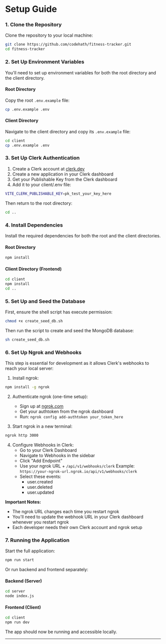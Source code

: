 # Setup Guide

### 1. Clone the Repository

Clone the repository to your local machine:

```bash
git clone https://github.com/codehath/fitness-tracker.git
cd fitness-tracker
```

### 2. Set Up Environment Variables

You'll need to set up environment variables for both the root directory and the client directory.

#### **Root Directory**

Copy the root `.env.example` file:

```bash
cp .env.example .env
```

#### **Client Directory**

Navigate to the client directory and copy its `.env.example` file:

```bash
cd client
cp .env.example .env
```

### 3. Set Up Clerk Authentication

1. Create a Clerk account at [clerk.dev](https://clerk.dev)
2. Create a new application in your Clerk dashboard
3. Get your Publishable Key from the Clerk dashboard
4. Add it to your client/.env file:

```bash
VITE_CLERK_PUBLISHABLE_KEY=pk_test_your_key_here
```

Then return to the root directory:

```bash
cd ..
```

### 4. Install Dependencies

Install the required dependencies for both the root and the client directories.

#### **Root Directory**

```bash
npm install
```

#### **Client Directory (Frontend)**

```bash
cd client
npm install
cd ..
```

### 5. Set Up and Seed the Database

First, ensure the shell script has execute permission:

```bash
chmod +x create_seed_db.sh
```

Then run the script to create and seed the MongoDB database:

```bash
sh create_seed_db.sh
```

### 6. Set Up Ngrok and Webhooks

This step is essential for development as it allows Clerk's webhooks to reach your local server:

1. Install ngrok:

```bash
npm install -g ngrok
```

2. Authenticate ngrok (one-time setup):

   - Sign up at [ngrok.com](https://ngrok.com)
   - Get your authtoken from the ngrok dashboard
   - Run: `ngrok config add-authtoken your_token_here`

3. Start ngrok in a new terminal:

```bash
ngrok http 3000
```

4. Configure Webhooks in Clerk:
   - Go to your Clerk Dashboard
   - Navigate to Webhooks in the sidebar
   - Click "Add Endpoint"
   - Use your ngrok URL + `/api/v1/webhooks/clerk`
     Example: `https://your-ngrok-url.ngrok.io/api/v1/webhooks/clerk`
   - Select these events:
     - user.created
     - user.deleted
     - user.updated

**Important Notes:**

- The ngrok URL changes each time you restart ngrok
- You'll need to update the webhook URL in your Clerk dashboard whenever you restart ngrok
- Each developer needs their own Clerk account and ngrok setup

### 7. Running the Application

Start the full application:

```bash
npm run start
```

Or run backend and frontend separately:

#### **Backend (Server)**

```bash
cd server
node index.js
```

#### **Frontend (Client)**

```bash
cd client
npm run dev
```

The app should now be running and accessible locally.

---
